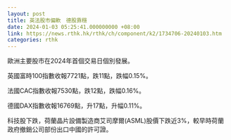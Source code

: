 ```yaml
---
layout: post
title: 英法股市偏軟　德股靠穩
date: 2024-01-03 05:25:41.000000000 +08:00
link: https://news.rthk.hk/rthk/ch/component/k2/1734706-20240103.htm
categories: rthk
---
```


歐洲主要股市在2024年首個交易日個別發展。

英國富時100指數收報7721點，跌11點，跌幅0.15%。

法國CAC指數收報7530點，跌12點，跌幅0.16%。

德國DAX指數收報16769點，升17點，升幅0.11%。

科技股下跌，荷蘭晶片設備製造商艾司摩爾(ASML)股價下跌近3%，較早時荷蘭政府撤銷公司部份出口中國的許可證。
